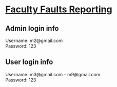 <a href="https://ftn-faults-reporting.vercel.app/"><h1>Faculty Faults Reporting</h1></a>

<h2>Admin login info</h2>
Username: m2@gmail.com </br>
Password: 123
</hr>
</br>
<h2>User login info</h2>
Username: m3@gmail.com - m9@gmail.com </br>
Password: 123
